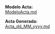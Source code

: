 **Modelo Acta:**  
[ModeloActa.md][ModeloActa]

**Acta Generada:**  
[Acta_dd_MM_yyyy.md][Acta_dd_MM_yyyy]

[ModeloActa]: </UNE157801/2 Memoria/2.13 Organización y gestión del proyecto/2.13.4 Seguimiento y Control/2.13.4.1 Actas de Reuniones/ModeloActa.md> "Plantilla de Acta"
[Acta_dd_MM_yyyy]: </UNE157801/2 Memoria/2.13 Organización y gestión del proyecto/2.13.4 Seguimiento y Control/2.13.4.1 Actas de Reuniones/Acta_dd_MM_yyyy.md>
